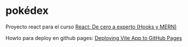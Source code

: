 # pokédex

Proyecto react para el curso [React: De cero a experto (Hooks y MERN)](https://www.udemy.com/course/react-cero-experto)

Howto para deploy en github pages: [Deploying Vite App to GitHub Pages](https://dev.to/shashannkbawa/deploying-vite-app-to-github-pages-3ane)